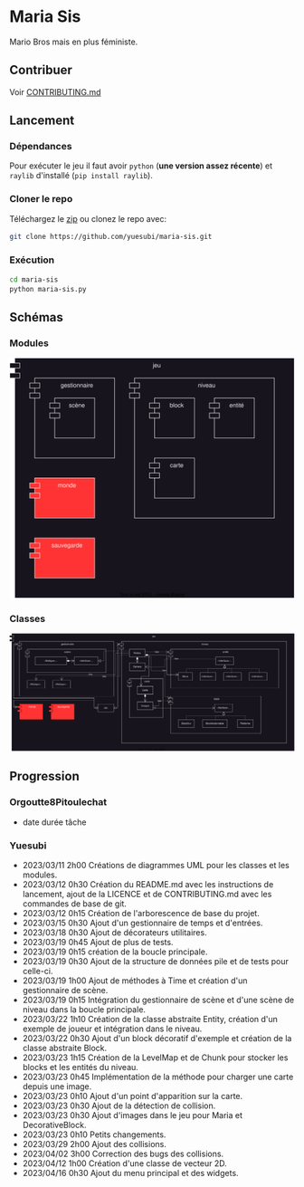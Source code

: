 # Maria Sis
Mario Bros mais en plus féministe.


## Contribuer
Voir [CONTRIBUTING.md](/CONTRIBUTING.md)


## Lancement

### Dépendances
Pour exécuter le jeu il faut avoir `python` (**une version assez récente**) et
`raylib` d'installé (`pip install raylib`).

### Cloner le repo
Téléchargez le [zip](https://github.com/yuesubi/maria-sis/archive/refs/heads/main.zip)
ou clonez le repo avec:
```bash
git clone https://github.com/yuesubi/maria-sis.git
```

### Exécution
```bash
cd maria-sis
python maria-sis.py
```


## Schémas

### Modules
![Schéma des modules](/res/schemas/modules.svg)

### Classes
![Schéma des classes](/res/schemas/classes.svg)


## Progression

### Orgoutte8Pitoulechat
* date durée tâche

### Yuesubi
* 2023/03/11 2h00 Créations de diagrammes UML pour les classes et les modules.
* 2023/03/12 0h30 Création du README.md avec les instructions de lancement,
    ajout de la LICENCE et de CONTRIBUTING.md avec les commandes de base de git.
* 2023/03/12 0h15 Création de l'arborescence de base du projet.
* 2023/03/15 0h30 Ajout d'un gestionnaire de temps et d'entrées.
* 2023/03/18 0h30 Ajout de décorateurs utilitaires.
* 2023/03/19 0h45 Ajout de plus de tests.
* 2023/03/19 0h15 création de la boucle principale.
* 2023/03/19 0h30 Ajout de la structure de données pile et de tests pour
    celle-ci.
* 2023/03/19 1h00 Ajout de méthodes à Time et création d'un gestionnaire de
    scène.
* 2023/03/19 0h15 Intégration du gestionnaire de scène et d'une scène de niveau
    dans la boucle principale.
* 2023/03/22 1h10 Création de la classe abstraite Entity, création d'un exemple
    de joueur et intégration dans le niveau.
* 2023/03/22 0h30 Ajout d'un block décoratif d'exemple et création de la classe
    abstraite Block.
* 2023/03/23 1h15 Création de la LevelMap et de Chunk pour stocker les blocks et
    les entités du niveau.
* 2023/03/23 0h45 Implémentation de la méthode pour charger une carte depuis une
    image.
* 2023/03/23 0h10 Ajout d'un point d'apparition sur la carte.
* 2023/03/23 0h30 Ajout de la détection de collision.
* 2023/03/23 0h30 Ajout d'images dans le jeu pour Maria et DecorativeBlock.
* 2023/03/23 0h10 Petits changements.
* 2023/03/29 2h00 Ajout des collisions.
* 2023/04/02 3h00 Correction des bugs des collisions.
* 2023/04/12 1h00 Création d'une classe de vecteur 2D.
* 2023/04/16 0h30 Ajout du menu principal et des widgets.